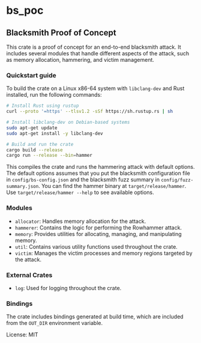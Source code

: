 # bs_poc

## Blacksmith Proof of Concept

This crate is a proof of concept for an end-to-end blacksmith attack. It includes
several modules that handle different aspects of the attack, such as memory
allocation, hammering, and victim management.

### Quickstart guide

To build the crate on a Linux x86-64 system with `libclang-dev` and Rust installed,
run the following commands:

```sh
# Install Rust using rustup
curl --proto '=https' --tlsv1.2 -sSf https://sh.rustup.rs | sh

# Install libclang-dev on Debian-based systems
sudo apt-get update
sudo apt-get install -y libclang-dev

# Build and run the crate
cargo build --release
cargo run --release --bin=hammer
```

This compiles the crate and runs the hammering attack with default options.
The default options assumes that you put the blacksmith configuration file in `config/bs-config.json` and the
blacksmith fuzz summary in `config/fuzz-summary.json`.
You can find the hammer binary at `target/release/hammer`.
Use `target/release/hammer --help` to see available options.

### Modules

- `allocator`: Handles memory allocation for the attack.
- `hammerer`: Contains the logic for performing the Rowhammer attack.
- `memory`: Provides utilities for allocating, managing, and manipulating memory.
- `util`: Contains various utility functions used throughout the crate.
- `victim`: Manages the victim processes and memory regions targeted by the attack.

### External Crates

- `log`: Used for logging throughout the crate.

### Bindings

The crate includes bindings generated at build time, which are included from
the `OUT_DIR` environment variable.

License: MIT
